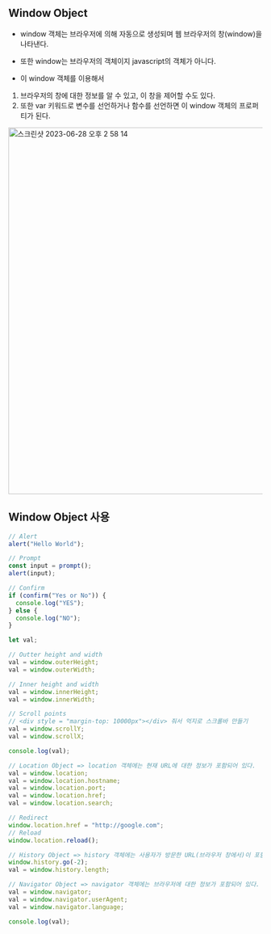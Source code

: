 ## Window Object

- window 객체는 브라우저에 의해 자동으로 생성되며 웹 브라우저의 창(window)을 나타낸다.
- 또한 window는 브라우저의 객체이지 javascript의 객체가 아니다.

- 이 window 객체를 이용해서

1. 브라우저의 창에 대한 정보를 알 수 있고, 이 창을 제어할 수도 있다.
2. 또한 var 키워드로 변수를 선언하거나 함수를 선언하면 이 window 객체의 프로퍼티가 된다.

<img width="726" alt="스크린샷 2023-06-28 오후 2 58 14" src="https://github.com/ehdgusdl9177/NodeJs/assets/75515697/59898eda-b081-4e39-b862-c46e68b1b7b0">

## Window Object 사용

```js
// Alert
alert("Hello World");

// Prompt
const input = prompt();
alert(input);

// Confirm
if (confirm("Yes or No")) {
  console.log("YES");
} else {
  console.log("NO");
}
```

```js
let val;

// Outter height and width
val = window.outerHeight;
val = window.outerWidth;

// Inner height and width
val = window.innerHeight;
val = window.innerWidth;

// Scroll points
// <div style = "margin-top: 10000px"></div> 줘서 억지로 스크롤바 만들기
val = window.scrollY;
val = window.scrollX;

console.log(val);
```

```js
// Location Object => location 객체에는 현재 URL에 대한 정보가 포함되어 있다.
val = window.location;
val = window.location.hostname;
val = window.location.port;
val = window.location.href;
val = window.location.search;

// Redirect
window.location.href = "http://google.com";
// Reload
window.location.reload();

// History Object => history 객체에는 사용자가 방문한 URL(브라우저 창에서)이 포함된다.
window.history.go(-2);
val = window.history.length;

// Navigator Object => navigator 객체에는 브라우저에 대한 정보가 포함되어 있다.
val = window.navigator;
val = window.navigator.userAgent;
val = window.navigator.language;

console.log(val);
```
